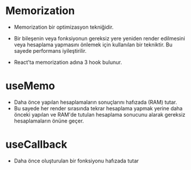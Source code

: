 # Memorization

- Memorization bir optimizasyon tekniğidir.
- Bir bileşenin veya fonksiyonun gereksiz yere yeniden render edilmesini veya hesaplama yapmasını önlemek için kullanılan bir tekniktir. Bu sayede performans iyileştirilir.

- React'ta memorization adına 3 hook bulunur.

# useMemo

- Daha önce yapılan hesaplamaların sonuçlarını hafızada (RAM) tutar.
- Bu sayede her render sırasında tekrar hesaplama yapmak yerine daha önceki yapılan ve RAM'de tutulan hesaplama sonucunu alarak gereksiz hesaplamaların önüne geçer.

# useCallback

- Daha önce oluşturulan bir fonksiyonu hafızada tutar
